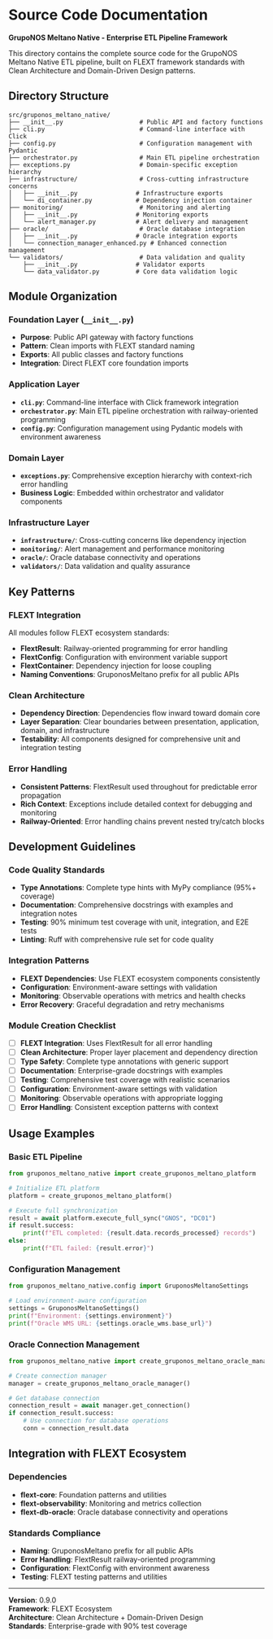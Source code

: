# Source Code Documentation

**GrupoNOS Meltano Native - Enterprise ETL Pipeline Framework**

This directory contains the complete source code for the GrupoNOS Meltano Native ETL pipeline, built on FLEXT framework standards with Clean Architecture and Domain-Driven Design patterns.

## Directory Structure

```
src/gruponos_meltano_native/
├── __init__.py                     # Public API and factory functions
├── cli.py                          # Command-line interface with Click
├── config.py                       # Configuration management with Pydantic
├── orchestrator.py                 # Main ETL pipeline orchestration
├── exceptions.py                   # Domain-specific exception hierarchy
├── infrastructure/                 # Cross-cutting infrastructure concerns
│   ├── __init__.py                # Infrastructure exports
│   └── di_container.py            # Dependency injection container
├── monitoring/                     # Monitoring and alerting
│   ├── __init__.py                # Monitoring exports
│   └── alert_manager.py           # Alert delivery and management
├── oracle/                         # Oracle database integration
│   ├── __init__.py                # Oracle integration exports
│   └── connection_manager_enhanced.py # Enhanced connection management
└── validators/                     # Data validation and quality
    ├── __init__.py                # Validator exports
    └── data_validator.py          # Core data validation logic
```

## Module Organization

### Foundation Layer (`__init__.py`)

- **Purpose**: Public API gateway with factory functions
- **Pattern**: Clean imports with FLEXT standard naming
- **Exports**: All public classes and factory functions
- **Integration**: Direct FLEXT core foundation imports

### Application Layer

- **`cli.py`**: Command-line interface with Click framework integration
- **`orchestrator.py`**: Main ETL pipeline orchestration with railway-oriented programming
- **`config.py`**: Configuration management using Pydantic models with environment awareness

### Domain Layer

- **`exceptions.py`**: Comprehensive exception hierarchy with context-rich error handling
- **Business Logic**: Embedded within orchestrator and validator components

### Infrastructure Layer

- **`infrastructure/`**: Cross-cutting concerns like dependency injection
- **`monitoring/`**: Alert management and performance monitoring
- **`oracle/`**: Oracle database connectivity and operations
- **`validators/`**: Data validation and quality assurance

## Key Patterns

### FLEXT Integration

All modules follow FLEXT ecosystem standards:

- **FlextResult**: Railway-oriented programming for error handling
- **FlextConfig**: Configuration with environment variable support
- **FlextContainer**: Dependency injection for loose coupling
- **Naming Conventions**: GruponosMeltano prefix for all public APIs

### Clean Architecture

- **Dependency Direction**: Dependencies flow inward toward domain core
- **Layer Separation**: Clear boundaries between presentation, application, domain, and infrastructure
- **Testability**: All components designed for comprehensive unit and integration testing

### Error Handling

- **Consistent Patterns**: FlextResult used throughout for predictable error propagation
- **Rich Context**: Exceptions include detailed context for debugging and monitoring
- **Railway-Oriented**: Error handling chains prevent nested try/catch blocks

## Development Guidelines

### Code Quality Standards

- **Type Annotations**: Complete type hints with MyPy compliance (95%+ coverage)
- **Documentation**: Comprehensive docstrings with examples and integration notes
- **Testing**: 90% minimum test coverage with unit, integration, and E2E tests
- **Linting**: Ruff with comprehensive rule set for code quality

### Integration Patterns

- **FLEXT Dependencies**: Use FLEXT ecosystem components consistently
- **Configuration**: Environment-aware settings with validation
- **Monitoring**: Observable operations with metrics and health checks
- **Error Recovery**: Graceful degradation and retry mechanisms

### Module Creation Checklist

- [ ] **FLEXT Integration**: Uses FlextResult for all error handling
- [ ] **Clean Architecture**: Proper layer placement and dependency direction
- [ ] **Type Safety**: Complete type annotations with generic support
- [ ] **Documentation**: Enterprise-grade docstrings with examples
- [ ] **Testing**: Comprehensive test coverage with realistic scenarios
- [ ] **Configuration**: Environment-aware settings with validation
- [ ] **Monitoring**: Observable operations with appropriate logging
- [ ] **Error Handling**: Consistent exception patterns with context

## Usage Examples

### Basic ETL Pipeline

```python
from gruponos_meltano_native import create_gruponos_meltano_platform

# Initialize ETL platform
platform = create_gruponos_meltano_platform()

# Execute full synchronization
result = await platform.execute_full_sync("GNOS", "DC01")
if result.success:
    print(f"ETL completed: {result.data.records_processed} records")
else:
    print(f"ETL failed: {result.error}")
```

### Configuration Management

```python
from gruponos_meltano_native.config import GruponosMeltanoSettings

# Load environment-aware configuration
settings = GruponosMeltanoSettings()
print(f"Environment: {settings.environment}")
print(f"Oracle WMS URL: {settings.oracle_wms.base_url}")
```

### Oracle Connection Management

```python
from gruponos_meltano_native import create_gruponos_meltano_oracle_manager

# Create connection manager
manager = create_gruponos_meltano_oracle_manager()

# Get database connection
connection_result = await manager.get_connection()
if connection_result.success:
    # Use connection for database operations
    conn = connection_result.data
```

## Integration with FLEXT Ecosystem

### Dependencies

- **flext-core**: Foundation patterns and utilities
- **flext-observability**: Monitoring and metrics collection
- **flext-db-oracle**: Oracle database connectivity and operations

### Standards Compliance

- **Naming**: GruponosMeltano prefix for all public APIs
- **Error Handling**: FlextResult railway-oriented programming
- **Configuration**: FlextConfig with environment awareness
- **Testing**: FLEXT testing patterns and utilities

---

**Version**: 0.9.0  
**Framework**: FLEXT Ecosystem  
**Architecture**: Clean Architecture + Domain-Driven Design  
**Standards**: Enterprise-grade with 90% test coverage

